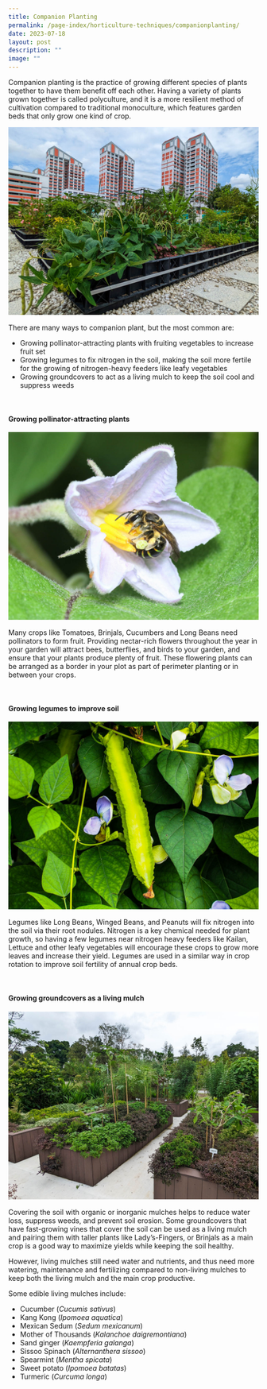 ```yaml
---
title: Companion Planting
permalink: /page-index/horticulture-techniques/companionplanting/
date: 2023-07-18
layout: post
description: ""
image: ""
---
```

<section>
<p>Companion planting is the practice of growing different species of plants together to have them benefit off each other. Having a variety of plants grown together is called polyculture, and it is a more resilient method of cultivation compared to traditional monoculture, which features garden beds that only grow one kind of crop.</p>
	<img src="/images/Garden%20design/BishanEastZone6_JacChua%20(2).jpg">
<p>There are many ways to companion plant, but the most common are:</p>
 <ul>
  <li>Growing pollinator-attracting plants with fruiting vegetables to increase fruit set</li>
  <li>Growing legumes to fix nitrogen in the soil, making the soil more fertile for the growing of nitrogen-heavy feeders like leafy vegetables</li>
  <li>Growing groundcovers to act as a living mulch to keep the soil cool and suppress weeds</li>
</ul>
</section>
<br>
<section>
<h4>Growing pollinator-attracting plants</h4>
	<img src="/images/Biodiversity/bee_nomia%20strigata_brinjal_zestinsoh.jpg">
<p>Many crops like Tomatoes, Brinjals, Cucumbers and Long Beans need pollinators to form fruit. Providing nectar-rich flowers throughout the year in your garden will attract bees, butterflies, and birds to your garden, and ensure that your plants produce plenty of fruit. These flowering plants can be arranged as a border in your plot as part of perimeter planting or in between your crops.</p>
<br>
<h4>Growing legumes to improve soil</h4>
	<img src="/images/Plants/WingedBean_JacChua%20(1).jpg">
<p>Legumes like Long Beans, Winged Beans, and Peanuts will fix nitrogen into the soil via their root nodules. Nitrogen is a key chemical needed for plant growth, so having a few legumes near nitrogen heavy feeders like Kailan, Lettuce and other leafy vegetables will encourage these crops to grow more leaves and increase their yield. Legumes are used in a similar way in crop rotation to improve soil fertility of annual crop beds.  </p>
<br>
<h4>Growing groundcovers as a living mulch</h4>
	<img src="/images/Hardscapes/PXL_20230225_024644403.jpg">
<p>Covering the soil with organic or inorganic mulches helps to reduce water loss, suppress weeds, and prevent soil erosion. Some groundcovers that have fast-growing vines that cover the soil can be used as a living mulch and pairing them with taller plants like Lady’s-Fingers, or Brinjals as a main crop is a good way to maximize yields while keeping the soil healthy. </p>  
<p>However, living mulches still need water and nutrients, and thus need more watering, maintenance and fertilizing compared to non-living mulches to keep both the living mulch and the main crop productive.</p> 
<p>Some edible living mulches include:</p>
<ul>
  <li>Cucumber (<em>Cucumis sativus</em>)</li>
  <li>Kang Kong (<em>Ipomoea aquatica</em>)</li>
  <li>Mexican Sedum (<em>Sedum mexicanum</em>)</li>
  <li>Mother of Thousands (<em>Kalanchoe daigremontiana</em>)</li>
  <li>Sand ginger (<em>Kaempferia galanga</em>)</li>
  <li>Sissoo Spinach (<em>Alternanthera sissoo</em>)</li>
  <li>Spearmint (<em>Mentha spicata</em>)</li>
  <li>Sweet potato (<em>Ipomoea batatas</em>)</li>
  <li>Turmeric (<em>Curcuma longa</em>)</li>
</ul></section>